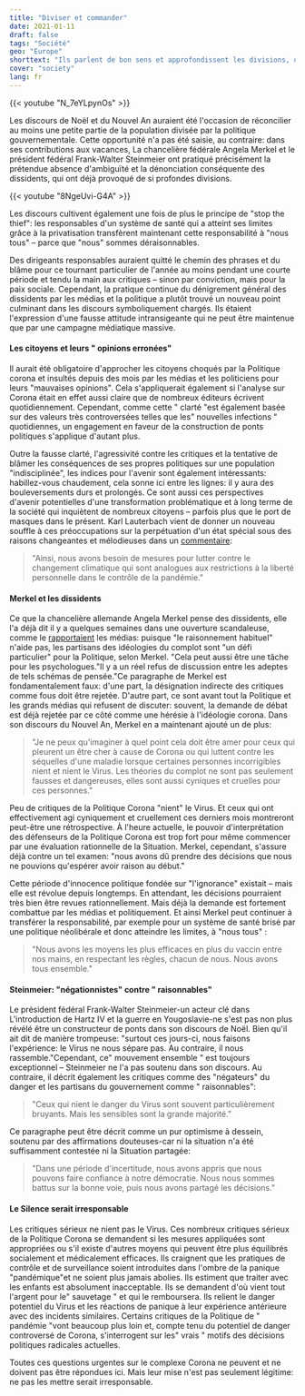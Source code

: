 ```yaml
---
title: "Diviser et commander"
date: 2021-01-11
draft: false
tags: "Société"
geo: "Europe"
shorttext: "Ils parlent de bon sens et approfondissent les divisions, que nous avons apprises des discours de nos plus hautes altitudes politiques."
cover: "society"
lang: fr
---
```


{{< youtube "N_7eYLpynOs" >}}

Les discours de Noël et du Nouvel An auraient été l'occasion de réconcilier au moins une petite partie de la population divisée par la politique gouvernementale. Cette opportunité n'a pas été saisie, au contraire: dans ses contributions aux vacances, La chancelière fédérale Angela Merkel et le président fédéral Frank-Walter Steinmeier ont pratiqué précisément la prétendue absence d'ambiguïté et la dénonciation conséquente des dissidents, qui ont déjà provoqué de si profondes divisions.

{{< youtube "8NgeUvi-G4A" >}}

Les discours cultivent également une fois de plus le principe de "stop the thief": les responsables d'un système de santé qui a atteint ses limites grâce à la privatisation transfèrent maintenant cette responsabilité à "nous tous" – parce que "nous" sommes déraisonnables.

Des dirigeants responsables auraient quitté le chemin des phrases et du blâme pour ce tournant particulier de l'année au moins pendant une courte période et tendu la main aux critiques – sinon par conviction, mais pour la paix sociale. Cependant, la pratique continue du dénigrement général des dissidents par les médias et la politique a plutôt trouvé un nouveau point culminant dans les discours symboliquement chargés. Ils étaient l'expression d'une fausse attitude intransigeante qui ne peut être maintenue que par une campagne médiatique massive.

#### Les citoyens et leurs " opinions erronées"

Il aurait été obligatoire d'approcher les citoyens choqués par la Politique corona et insultés depuis des mois par les médias et les politiciens pour leurs "mauvaises opinions". Cela s'appliquerait également si l'analyse sur Corona était en effet aussi claire que de nombreux éditeurs écrivent quotidiennement. Cependant, comme cette " clarté "est également basée sur des valeurs très controversées telles que les" nouvelles infections " quotidiennes, un engagement en faveur de la construction de ponts politiques s'applique d'autant plus.

Outre la fausse clarté, l'agressivité contre les critiques et la tentative de blâmer les conséquences de ses propres politiques sur une population "indisciplinée", les indices pour l'avenir sont également intéressants: habillez-vous chaudement, cela sonne ici entre les lignes: il y aura des bouleversements durs et prolongés. Ce sont aussi ces perspectives d'avenir potentielles d'une transformation problématique et à long terme de la société qui inquiètent de nombreux citoyens – parfois plus que le port de masques dans le présent. Karl Lauterbach vient de donner un nouveau souffle à ces préoccupations sur la perpétuation d'un état spécial sous des raisons changeantes et mélodieuses dans un [commentaire](https://www.welt.de/politik/deutschland/article223275012/Kampf-gegen-Klimawandel-Lauterbach-wegen-Coronazeit-pessimistisch.html "Klimawandel stoppen? Nach den Corona-Erfahrungen bin ich pessimistisch"):

> "Ainsi, nous avons besoin de mesures pour lutter contre le changement climatique qui sont analogues aux restrictions à la liberté personnelle dans le contrôle de la pandémie."

#### Merkel et les dissidents

Ce que la chancelière allemande Angela Merkel pense des dissidents, elle l'a déjà dit il y a quelques semaines dans une ouverture scandaleuse, comme le [rapportaient](https://www.spiegel.de/politik/deutschland/angela-merkel-zu-verschwoerungsideologien-angriff-auf-unsere-ganze-lebensweise-a-95cb7814-515f-48e1-8092-9384ecd22e7c "Merkel nennt Verschwörungsideologien Angriff auf unsere ganze Lebensweise") les médias: puisque "le raisonnement habituel" n'aide pas, les partisans des idéologies du complot sont "un défi particulier" pour la Politique, selon Merkel. "Cela peut aussi être une tâche pour les psychologues."Il y a un réel refus de discussion entre les adeptes de tels schémas de pensée."Ce paragraphe de Merkel est fondamentalement faux: d'une part, la désignation indirecte des critiques comme fous doit être rejetée. D'autre part, ce sont avant tout la Politique et les grands médias qui refusent de discuter: souvent, la demande de débat est déjà rejetée par ce côté comme une hérésie à l'idéologie corona. Dans son discours du Nouvel An, Merkel en a maintenant ajouté un de plus:

> "Je ne peux qu'imaginer à quel point cela doit être amer pour ceux qui pleurent un être cher à cause de Corona ou qui luttent contre les séquelles d'une maladie lorsque certaines personnes incorrigibles nient et nient le Virus. Les théories du complot ne sont pas seulement fausses et dangereuses, elles sont aussi cyniques et cruelles pour ces personnes."

Peu de critiques de la Politique Corona "nient" le Virus. Et ceux qui ont effectivement agi cyniquement et cruellement ces derniers mois montreront peut-être une rétrospective. À l'heure actuelle, le pouvoir d'interprétation des défenseurs de la Politique Corona est trop fort pour même commencer par une évaluation rationnelle de la Situation. Merkel, cependant, s'assure déjà contre un tel examen: "nous avons dû prendre des décisions que nous ne pouvions qu'espérer avoir raison au début."

Cette période d'innocence politique fondée sur "l'ignorance" existait – mais elle est révolue depuis longtemps. En attendant, les décisions pourraient très bien être revues rationnellement. Mais déjà la demande est fortement combattue par les médias et politiquement. Et ainsi Merkel peut continuer à transférer la responsabilité, par exemple pour un système de santé brisé par une politique néolibérale et donc atteindre les limites, à "nous tous" :

> "Nous avons les moyens les plus efficaces en plus du vaccin entre nos mains, en respectant les règles, chacun de nous. Nous avons tous ensemble."

#### Steinmeier: "négationnistes" contre " raisonnables"

Le président fédéral Frank-Walter Steinmeier-un acteur clé dans L'introduction de Hartz IV et la guerre en Yougoslavie-ne s'est pas non plus révélé être un constructeur de ponts dans son discours de Noël. Bien qu'il ait dit de manière trompeuse: "surtout ces jours-ci, nous faisons l'expérience: le Virus ne nous sépare pas. Au contraire, il nous rassemble."Cependant, ce" mouvement ensemble " est toujours exceptionnel – Steinmeier ne l'a pas soutenu dans son discours. Au contraire, il décrit également les critiques comme des "négateurs" du danger et les partisans du gouvernement comme " raisonnables":

> "Ceux qui nient le danger du Virus sont souvent particulièrement bruyants. Mais les sensibles sont la grande majorité."

Ce paragraphe peut être décrit comme un pur optimisme à dessein, soutenu par des affirmations douteuses-car ni la situation n'a été suffisamment contestée ni la Situation partagée:

> "Dans une période d'incertitude, nous avons appris que nous pouvons faire confiance à notre démocratie. Nous nous sommes battus sur la bonne voie, puis nous avons partagé les décisions."

#### Le Silence serait irresponsable

Les critiques sérieux ne nient pas le Virus. Ces nombreux critiques sérieux de la Politique Corona se demandent si les mesures appliquées sont appropriées ou s'il existe d'autres moyens qui peuvent être plus équilibrés socialement et médicalement efficaces. Ils craignent que les pratiques de contrôle et de surveillance soient introduites dans l'ombre de la panique "pandémique"et ne soient plus jamais abolies. Ils estiment que traiter avec les enfants est absolument inacceptable. Ils se demandent d'où vient tout l'argent pour le" sauvetage " et qui le remboursera. Ils relient le danger potentiel du Virus et les réactions de panique à leur expérience antérieure avec des incidents similaires. Certains critiques de la Politique de " pandémie "vont beaucoup plus loin et, compte tenu du potentiel de danger controversé de Corona, s'interrogent sur les" vrais " motifs des décisions politiques radicales actuelles.

Toutes ces questions urgentes sur le complexe Corona ne peuvent et ne doivent pas être répondues ici. Mais leur mise n'est pas seulement légitime: ne pas les mettre serait irresponsable.
